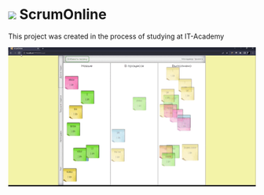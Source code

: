 # <img src="client/img/favicon.ico"> ScrumOnline
This project was created in the process of studying at IT-Academy

<img src="demo/demo.gif">
